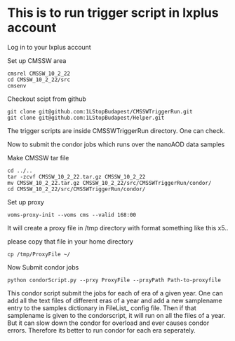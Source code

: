 # This is to run trigger script in lxplus account

Log in to your lxplus account

Set up CMSSW area

```
cmsrel CMSSW_10_2_22
cd CMSSW_10_2_22/src
cmsenv
```
Checkout scipt from github

```
git clone git@github.com:1LStopBudapest/CMSSWTriggerRun.git
git clone git@github.com:1LStopBudapest/Helper.git
```
The trigger scripts are inside CMSSWTriggerRun directory. One can check. 

Now to submit the condor jobs which runs over the nanoAOD data samples

Make CMSSW tar file

```
cd ../..
tar -zcvf CMSSW_10_2_22.tar.gz CMSSW_10_2_22
mv CMSSW_10_2_22.tar.gz CMSSW_10_2_22/src/CMSSWTriggerRun/condor/
cd CMSSW_10_2_22/src/CMSSWTriggerRun/condor/
```
Set up proxy

```
voms-proxy-init --voms cms --valid 168:00
```
It will create a proxy file in /tmp directory with format something like this x5..

please copy that file in your home directory
```
cp /tmp/ProxyFile ~/
```

Now Submit condor jobs
```
python condorScript.py --prxy ProxyFile --prxyPath Path-to-proxyfile
```
This condor script submit the jobs for each of era of a given year. One can add all the text files of different eras of a year and add a new samplename entry to the samples dictionary in FileList_ config file. Then if that samplename is given to the condorscript, it will run on all the files of a year.
But it can slow down the condor for overload and ever causes condor errors. Therefore its better to run condor for each era seperately.
